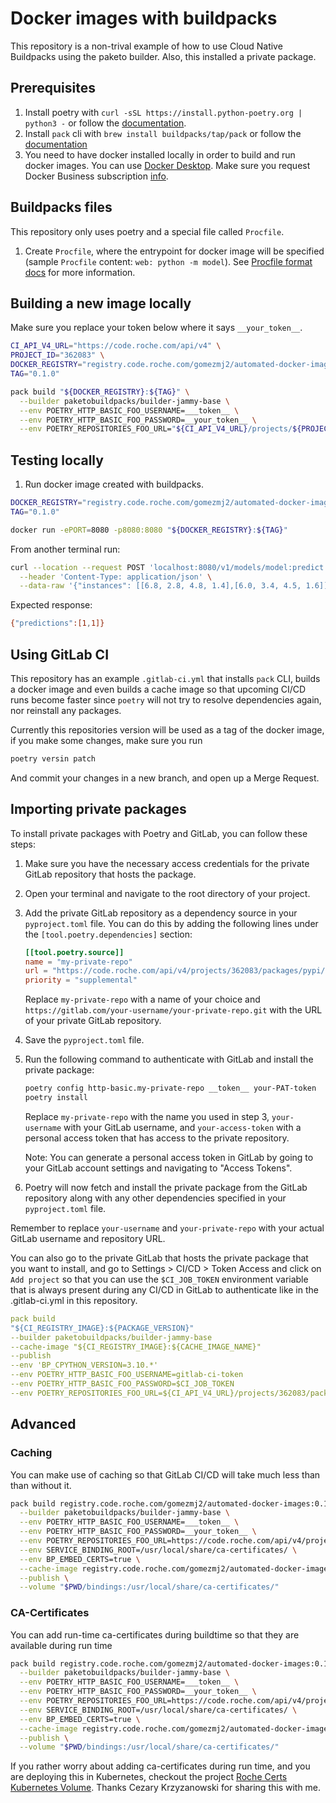 # Docker images with buildpacks

This repository is a non-trival example of how to use Cloud Native Buildpacks using the paketo builder. Also, this installed a private package. 

## Prerequisites

1. Install poetry with  `curl -sSL https://install.python-poetry.org | python3 -` or follow the [documentation](https://python-poetry.org/docs/#installing-with-the-official-installer).
2. Install `pack` cli with `brew install buildpacks/tap/pack` or follow the [documentation](https://buildpacks.io/docs/for-platform-operators/how-to/integrate-ci/pack/)
3. You need to have docker installed locally in order to build and run docker images. You can use [Docker Desktop](https://www.docker.com/products/docker-desktop/). Make sure you request Docker Business subscription [info](https://devhub.roche.com/catalog/default/system/fk-ef-docker-business).

## Buildpacks files

This repository only uses poetry and a special file called `Procfile`.

1. Create `Procfile`, where the entrypoint for docker image will be specified (sample `Procfile` content: `web: python -m model`). See [Procfile format docs](https://devcenter.heroku.com/articles/procfile#procfile-format) for more information.

## Building a new image locally

Make sure you replace your token below where it says `__your_token__`.

```bash
CI_API_V4_URL="https://code.roche.com/api/v4" \
PROJECT_ID="362083" \
DOCKER_REGISTRY="registry.code.roche.com/gomezmj2/automated-docker-images" \
TAG="0.1.0"

pack build "${DOCKER_REGISTRY}:${TAG}" \
  --builder paketobuildpacks/builder-jammy-base \
  --env POETRY_HTTP_BASIC_FOO_USERNAME=___token__ \
  --env POETRY_HTTP_BASIC_FOO_PASSWORD=__your_token__ \
  --env POETRY_REPOSITORIES_FOO_URL="${CI_API_V4_URL}/projects/${PROJECT_ID}/packages/pypi/simple/"
```

## Testing locally

1. Run docker image created with buildpacks. 

```bash
DOCKER_REGISTRY="registry.code.roche.com/gomezmj2/automated-docker-images" \
TAG="0.1.0"

docker run -ePORT=8080 -p8080:8080 "${DOCKER_REGISTRY}:${TAG}"
```

From another terminal run:

```bash
curl --location --request POST 'localhost:8080/v1/models/model:predict' \
  --header 'Content-Type: application/json' \
  --data-raw '{"instances": [[6.8, 2.8, 4.8, 1.4],[6.0, 3.4, 4.5, 1.6]]}'
```

Expected response:

```bash
{"predictions":[1,1]}
```

## Using GitLab CI

This repository has an example `.gitlab-ci.yml` that installs `pack` CLI, builds a docker image and even builds a cache image so that upcoming CI/CD runs become faster since `poetry` will not try to resolve dependencies again, nor reinstall any packages. 

Currently this repositories version will be used as a tag of the docker image, if you make some changes, make sure you run 

```bash
poetry versin patch 
```

And commit your changes in a new branch, and open up a Merge Request. 

## Importing private packages

To install private packages with Poetry and GitLab, you can follow these steps:

1. Make sure you have the necessary access credentials for the private GitLab repository that hosts the package.

2. Open your terminal and navigate to the root directory of your project.

3. Add the private GitLab repository as a dependency source in your `pyproject.toml` file. You can do this by adding the following lines under the `[tool.poetry.dependencies]` section:

   ```toml
   [[tool.poetry.source]]
   name = "my-private-repo"
   url = "https://code.roche.com/api/v4/projects/362083/packages/pypi/simple/"
   priority = "supplemental"
   ```

   Replace `my-private-repo` with a name of your choice and `https://gitlab.com/your-username/your-private-repo.git` with the URL of your private GitLab repository.

4. Save the `pyproject.toml` file.

5. Run the following command to authenticate with GitLab and install the private package:

   ```bash
   poetry config http-basic.my-private-repo __token__ your-PAT-token
   poetry install
   ```

   Replace `my-private-repo` with the name you used in step 3, `your-username` with your GitLab username, and `your-access-token` with a personal access token that has access to the private repository.

   Note: You can generate a personal access token in GitLab by going to your GitLab account settings and navigating to "Access Tokens".

6. Poetry will now fetch and install the private package from the GitLab repository along with any other dependencies specified in your `pyproject.toml` file.

Remember to replace `your-username` and `your-private-repo` with your actual GitLab username and repository URL.

You can also go to the private GitLab that hosts the private package that you want to install, and go to Settings > CI/CD > Token Access and click on `Add project` so that you can use the `$CI_JOB_TOKEN` environment variable that is always present during any CI/CD in GitLab to authenticate like in the .gitlab-ci.yml in this repository. 

```yaml
pack build
"${CI_REGISTRY_IMAGE}:${PACKAGE_VERSION}"
--builder paketobuildpacks/builder-jammy-base
--cache-image "${CI_REGISTRY_IMAGE}:${CACHE_IMAGE_NAME}"
--publish
--env 'BP_CPYTHON_VERSION=3.10.*'
--env POETRY_HTTP_BASIC_FOO_USERNAME=gitlab-ci-token
--env POETRY_HTTP_BASIC_FOO_PASSWORD=$CI_JOB_TOKEN
--env POETRY_REPOSITORIES_FOO_URL=${CI_API_V4_URL}/projects/362083/packages/pypi/simple/
```

## Advanced

### Caching

You can make use of caching so that GitLab CI/CD will take much less than than without it.

```bash
pack build registry.code.roche.com/gomezmj2/automated-docker-images:0.1.0 \
  --builder paketobuildpacks/builder-jammy-base \
  --env POETRY_HTTP_BASIC_FOO_USERNAME=___token__ \
  --env POETRY_HTTP_BASIC_FOO_PASSWORD=__your_token__ \
  --env POETRY_REPOSITORIES_FOO_URL=https://code.roche.com/api/v4/projects/362083/packages/pypi/simple/ \
  --env SERVICE_BINDING_ROOT=/usr/local/share/ca-certificates/ \
  --env BP_EMBED_CERTS=true \
  --cache-image registry.code.roche.com/gomezmj2/automated-docker-images:cache-image \
  --publish \
  --volume "$PWD/bindings:/usr/local/share/ca-certificates/"
```

### CA-Certificates

You can add run-time ca-certificates during buildtime so that they are available during run time

```bash
pack build registry.code.roche.com/gomezmj2/automated-docker-images:0.1.0 \
  --builder paketobuildpacks/builder-jammy-base \
  --env POETRY_HTTP_BASIC_FOO_USERNAME=___token__ \
  --env POETRY_HTTP_BASIC_FOO_PASSWORD=__your_token__ \
  --env POETRY_REPOSITORIES_FOO_URL=https://code.roche.com/api/v4/projects/362083/packages/pypi/simple/ \
  --env SERVICE_BINDING_ROOT=/usr/local/share/ca-certificates/ \
  --env BP_EMBED_CERTS=true \
  --cache-image registry.code.roche.com/gomezmj2/automated-docker-images:cache-image \
  --publish \
  --volume "$PWD/bindings:/usr/local/share/ca-certificates/"
```

If you rather worry about adding ca-certificates during run time, and you are deploying this in Kubernetes, checkout the project [Roche Certs Kubernetes Volume](https://code.roche.com/librarians/developer-experience/roche-certs-kubernetes-volume#using-with-paketo-built-images). Thanks Cezary Krzyzanowski for sharing this with me. 